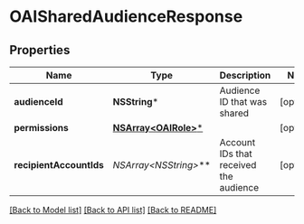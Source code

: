 # OAISharedAudienceResponse

## Properties
Name | Type | Description | Notes
------------ | ------------- | ------------- | -------------
**audienceId** | **NSString*** | Audience ID that was shared | [optional] 
**permissions** | [**NSArray&lt;OAIRole&gt;***](OAIRole.md) |  | [optional] 
**recipientAccountIds** | **NSArray&lt;NSString*&gt;*** | Account IDs that received the audience | [optional] 

[[Back to Model list]](../README.md#documentation-for-models) [[Back to API list]](../README.md#documentation-for-api-endpoints) [[Back to README]](../README.md)


